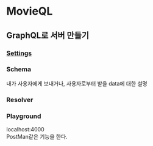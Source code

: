 # MovieQL

## GraphQL로 서버 만들기

### [Settings](./Setting.md)

### Schema

내가 사용자에게 보내거나, 사용자로부터 받을 data에 대한 설명

### Resolver

### Playground

localhost:4000  
PostMan같은 기능을 한다.
